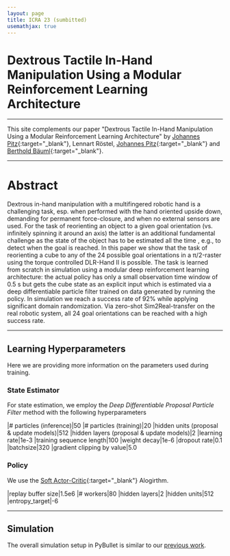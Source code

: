 ```yaml
---
layout: page
title: ICRA 23 (sumbitted)
usemathjax: true
---
```

# Dextrous Tactile In-Hand Manipulation Using a Modular Reinforcement Learning Architecture
---
This site complements our paper "Dextrous Tactile In-Hand Manipulation Using a Modular Reinforcement Learning Architecture" by
[Johannes Pitz](https://www.linkedin.com/in/leon-sievers/){:target="_blank"}, Lennart Röstel, [Johannes Pitz](https://www.linkedin.com/in/johannes-pitz/){:target="_blank"} and [Berthold Bäuml](https://scholar.google.com/citations?hl=en&user=fjvpDsEAAAAJ){:target="_blank"}.

---
# Abstract

Dextrous in-hand manipulation with a multifingered robotic hand is a challenging task, esp. when performed
with the hand oriented upside down, demanding for permanent
force-closure, and when no external sensors are used. For the
task of reorienting an object to a given goal orientation (vs.
infinitely spinning it around an axis) the latter is an additional
fundamental challenge as the state of the object has to be
estimated all the time , e.g., to detect when the goal is reached.
In this paper we show that the task of reorienting a cube
to any of the 24 possible goal orientations in a π/2-raster
using the torque controlled DLR-Hand II is possible. The
task is learned from scratch in simulation using a modular
deep reinforcement learning architecture: the actual policy
has only a small observation time window of 0.5 s but gets
the cube state as an explicit input which is estimated via a
deep differentiable particle filter trained on data generated
by running the policy. In simulation we reach a success rate
of 92% while applying significant domain randomization. Via
zero-shot Sim2Real-transfer on the real robotic system, all 24
goal orientations can be reached with a high success rate.

---
## Learning Hyperparameters
Here we are providing more information on the parameters used during training.

### State Estimator
For state estimation, we employ the *Deep Differentiable Proposal Particle Filter* method with the following hyperparameters

|# particles (inference)|50
|# particles (training)|20
|hidden units (proposal & update models)|512
|hidden layers (proposal & update models)|2
|learning rate|1e-3
|training sequence length|100
|weight decay|1e-6
|dropout rate|0.1
|batchsize|320
|gradient clipping by value|5.0

### Policy
We use the [Soft Actor-Critic](https://arxiv.org/abs/1812.05905v2){:target="_blank"} Alogirthm.

|replay buffer size|1.5e6
|# workers|80
|hidden layers|2
|hidden units|512
|entropy_target|-6



---
## Simulation
The overall simulation setup in PyBullet is similar to our [previous work](_pages/icra22.md). 


